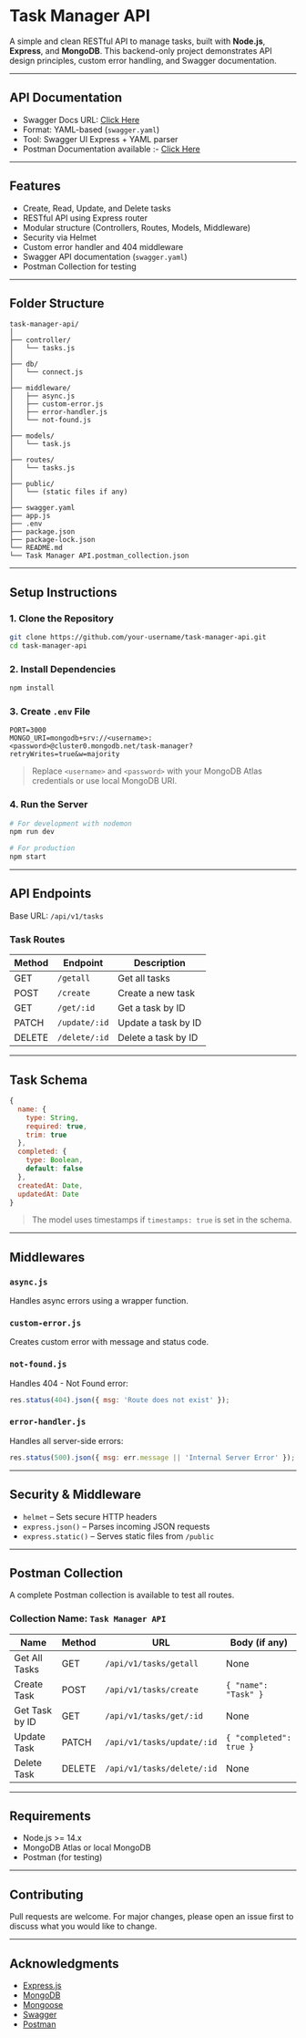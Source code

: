 
#  Task Manager API

A simple and clean RESTful API to manage tasks, built with **Node.js**, **Express**, and **MongoDB**. This backend-only project demonstrates API design principles, custom error handling, and Swagger documentation.

---

##  API Documentation

- Swagger Docs URL: [Click Here](https://task-manager-api-z1x4.onrender.com/api-docs/)
- Format: YAML-based (`swagger.yaml`)
- Tool: Swagger UI Express + YAML parser
- Postman Documentation available :- [Click Here](https://documenter.getpostman.com/view/45879803/2sB34fn1Zh)

---

##  Features

-  Create, Read, Update, and Delete tasks
-  RESTful API using Express router
-  Modular structure (Controllers, Routes, Models, Middleware)
-  Security via Helmet
-  Custom error handler and 404 middleware
-  Swagger API documentation (`swagger.yaml`)
-  Postman Collection for testing

---

##  Folder Structure

```
task-manager-api/
│
├── controller/
│   └── tasks.js
│
├── db/
│   └── connect.js
│
├── middleware/
│   ├── async.js
│   ├── custom-error.js
│   ├── error-handler.js
│   └── not-found.js
│
├── models/
│   └── task.js
│
├── routes/
│   └── tasks.js
│
├── public/
│   └── (static files if any)
│
├── swagger.yaml
├── app.js
├── .env
├── package.json
├── package-lock.json
└── README.md
└── Task Manager API.postman_collection.json
```

---

##  Setup Instructions

### 1. Clone the Repository

```bash
git clone https://github.com/your-username/task-manager-api.git
cd task-manager-api
```

### 2. Install Dependencies

```bash
npm install
```

### 3. Create `.env` File

```
PORT=3000
MONGO_URI=mongodb+srv://<username>:<password>@cluster0.mongodb.net/task-manager?retryWrites=true&w=majority
```

> Replace `<username>` and `<password>` with your MongoDB Atlas credentials or use local MongoDB URI.

### 4. Run the Server

```bash
# For development with nodemon
npm run dev

# For production
npm start
```

---


##  API Endpoints

Base URL: `/api/v1/tasks`

###  Task Routes

| Method | Endpoint           | Description             |
|--------|--------------------|-------------------------|
| GET    | `/getall`          | Get all tasks           |
| POST   | `/create`          | Create a new task       |
| GET    | `/get/:id`         | Get a task by ID        |
| PATCH  | `/update/:id`      | Update a task by ID     |
| DELETE | `/delete/:id`      | Delete a task by ID     |

---

##  Task Schema

```js
{
  name: {
    type: String,
    required: true,
    trim: true
  },
  completed: {
    type: Boolean,
    default: false
  },
  createdAt: Date,
  updatedAt: Date
}
```

> The model uses timestamps if `timestamps: true` is set in the schema.

---

##  Middlewares

### `async.js`

Handles async errors using a wrapper function.

### `custom-error.js`

Creates custom error with message and status code.

### `not-found.js`

Handles 404 - Not Found error:

```js
res.status(404).json({ msg: 'Route does not exist' });
```

### `error-handler.js`

Handles all server-side errors:

```js
res.status(500).json({ msg: err.message || 'Internal Server Error' });
```

---

##  Security & Middleware

- `helmet` – Sets secure HTTP headers
- `express.json()` – Parses incoming JSON requests
- `express.static()` – Serves static files from `/public`

---

##  Postman Collection

A complete Postman collection is available to test all routes.

### Collection Name: `Task Manager API`

| Name            | Method | URL                       | Body (if any)          |
|-----------------|--------|---------------------------|------------------------|
| Get All Tasks   | GET    | `/api/v1/tasks/getall`    | None                   |
| Create Task     | POST   | `/api/v1/tasks/create`    | `{ "name": "Task" }`   |
| Get Task by ID  | GET    | `/api/v1/tasks/get/:id`   | None                   |
| Update Task     | PATCH  | `/api/v1/tasks/update/:id`| `{ "completed": true }`|
| Delete Task     | DELETE | `/api/v1/tasks/delete/:id`| None                   |

---

##  Requirements

- Node.js >= 14.x
- MongoDB Atlas or local MongoDB
- Postman (for testing)

---

##  Contributing

Pull requests are welcome. For major changes, please open an issue first to discuss what you would like to change.

---


##  Acknowledgments

- [Express.js](https://expressjs.com/)
- [MongoDB](https://www.mongodb.com/)
- [Mongoose](https://mongoosejs.com/)
- [Swagger](https://swagger.io/)
- [Postman](https://www.postman.com/)
